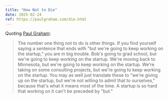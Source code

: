 ```yaml
---
title: "How Not to Die"
date: 2025-02-24
ref: https://paulgraham.com/die.html
---
```

Quoting [Paul Graham](https://paulgraham.com/die.html):

> The number one thing not to do is other things. If you find yourself saying a sentence that ends with "but we're going to keep working on the startup," you are in big trouble. Bob's going to grad school, but we're going to keep working on the startup. We're moving back to Minnesota, but we're going to keep working on the startup. We're taking on some consulting projects, but we're going to keep working on the startup. You may as well just translate these to "we're giving up on the startup, but we're not willing to admit that to ourselves," because that's what it means most of the time. A startup is so hard that working on it can't be preceded by "but."